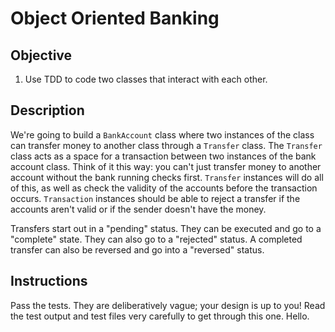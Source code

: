 # Object Oriented Banking

## Objective

1. Use TDD to code two classes that interact with each other. 

## Description

We're going to build a `BankAccount` class where two instances of the class can transfer money to another class through a `Transfer` class. The `Transfer` class acts as a space for a transaction between two instances of the bank account class. Think of it this way: you can't just transfer money to another account without the bank running checks first. `Transfer` instances will do all of this, as well as check the validity of the accounts before the transaction occurs. `Transaction` instances should be able to reject a transfer if the accounts aren't valid or if the sender doesn't have the money.

Transfers start out in a "pending" status. They can be executed and go to a "complete" state. They can also go to a "rejected" status. A completed transfer can also be reversed and go into a "reversed" status.

## Instructions

Pass the tests. They are deliberatively vague; your design is up to you! Read the test output and test files very carefully to get through this one. Hello.

